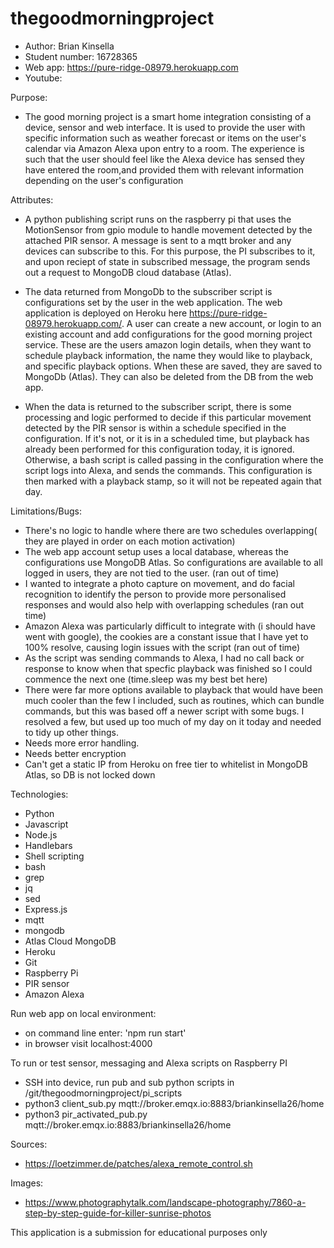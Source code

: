 # thegoodmorningproject
- Author: Brian Kinsella
- Student number: 16728365
- Web app: https://pure-ridge-08979.herokuapp.com
- Youtube: 

Purpose:
- The good morning project is a smart home integration consisting of a device, sensor and web interface. It is used to provide the user with specific information such as weather forecast or items on the user's calendar via Amazon Alexa upon entry to a room. The experience is such that the user should feel like the Alexa device has sensed they have entered the room,and provided them with relevant information depending on the user's configuration

Attributes:
- A python publishing script runs on the raspberry pi that uses the MotionSensor from gpio module to handle movement detected by the attached PIR sensor. A message is sent to a mqtt broker and any devices can subscribe to this. For this purpose, the PI subscribes to it, and upon reciept of state in subscribed message, the program sends out a request to MongoDB cloud database (Atlas). 

- The data returned from MongoDb to the subscriber script is configurations set by the user in the web application. The web application is deployed on Heroku here https://pure-ridge-08979.herokuapp.com/. A user can create a new account, or login to an existing account and add configurations for the good morning project service. These are the users amazon login details, when they want to schedule playback information, the name they would like to playback, and specific playback options. When these are saved, they are saved to MongoDb (Atlas). They can also be deleted from the DB from the web app.

- When the data is returned to the subscriber script, there is some processing and logic performed to decide if this particular movement detected by the PIR sensor is within a schedule specified in the configuration. If it's not, or it is in a scheduled time, but playback has already been performed for this configuration today, it is ignored. Otherwise, a bash script is called passing in the configuration where the script logs into Alexa, and sends the commands. This configuration is then marked with a playback stamp, so it will not be repeated again that day.

Limitations/Bugs:
- There's no logic to handle where there are two schedules overlapping( they are played in order on each motion activation)
- The web app account setup uses a local database, whereas the configurations use MongoDB Atlas. So configurations are available to all logged in users, they are not tied to the user. (ran out of time)
- I wanted to integrate a photo capture on movement, and do facial recognition to identify the person to provide more personalised responses and would also help with overlapping schedules (ran out time)
- Amazon Alexa was particularly difficult to integrate with (i should have went with google), the cookies are a constant issue that I have yet to 100% resolve, causing login issues with the script (ran out of time)
- As the script was sending commands to Alexa, I had no call back or response to know when that specfic playback was finished so I could commence the next one (time.sleep was my best bet here)
- There were far more options available to playback that would have been much cooler than the few I included, such as routines, which can bundle commands, but this was based off a newer script with some bugs. I resolved a few, but used up too much of my day on it today and needed to tidy up other things.
- Needs more error handling.
- Needs better encryption
- Can't get a static IP from Heroku on free tier to whitelist in MongoDB Atlas, so DB is not locked down


Technologies:
 - Python
 - Javascript
 - Node.js
 - Handlebars
 - Shell scripting
 - bash
 - grep
 - jq
 - sed
 - Express.js
 - mqtt
 - mongodb
 - Atlas Cloud MongoDB
 - Heroku
 - Git
 - Raspberry Pi
 - PIR sensor
 - Amazon Alexa

Run web app on local environment:
- on command line enter: 'npm run start'
- in browser visit localhost:4000

To run or test sensor, messaging and Alexa scripts on Raspberry PI 
- SSH into device, run pub and sub python scripts in /git/thegoodmorningproject/pi_scripts
- python3 client_sub.py mqtt://broker.emqx.io:8883/briankinsella26/home
- python3 pir_activated_pub.py mqtt://broker.emqx.io:8883/briankinsella26/home

Sources:
 - https://loetzimmer.de/patches/alexa_remote_control.sh

Images:
 - https://www.photographytalk.com/landscape-photography/7860-a-step-by-step-guide-for-killer-sunrise-photos   

This application is a submission for educational purposes only
